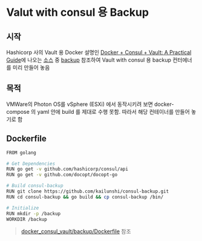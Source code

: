 # Valut with consul 용 Backup

## 시작
Hashicorp 사의 Vault 용 Docker 설명인 [Docker + Consul + Vault: A Practical Guide](https://www.marcolancini.it/2017/blog-vault/)에 나오는 [소스](https://github.com/marco-lancini/docker_vault) 중 [backup](https://github.com/marco-lancini/docker_vault/tree/master/backup) 참조하여 Vault with consul 용 backup 컨터에너를 미리 만들어 놓음

## 목적
VMWare의 Photon OS를 vSphere (ESXi) 에서 동작시키려 보면 docker-compose 의 yaml 안에 build 를 제대로 수행 못함. 따라서 해당 컨테이너를 만들어 놓기로 함

## Dockerfile
```sh
FROM golang

# Get Dependencies
RUN go get -v github.com/hashicorp/consul/api
RUN go get -v github.com/docopt/docopt-go

# Build consul-backup
RUN git clone https://github.com/kailunshi/consul-backup.git
RUN cd consul-backup && go build && cp consul-backup /bin/

# Initialize
RUN mkdir -p /backup
WORKDIR /backup
```

> [docker_consul_vault/backup/Dockerfile](https://github.com/mcchae/docker_consul_vault/blob/master/backup/Dockerfile) 참조

